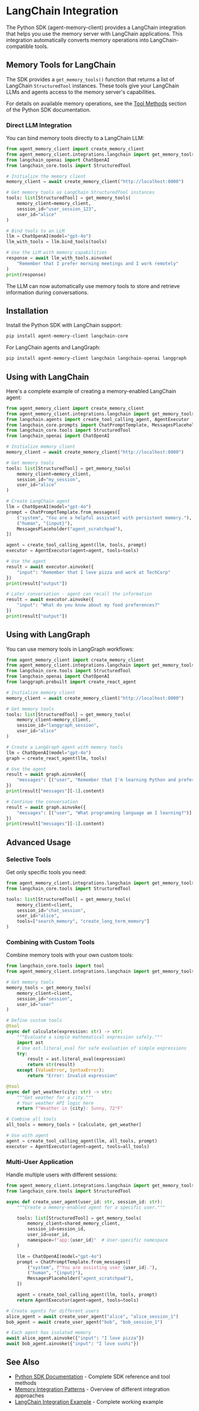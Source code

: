 # LangChain Integration

The Python SDK (agent-memory-client) provides a LangChain integration that helps you use the memory server with LangChain applications. This integration automatically converts memory operations into LangChain-compatible tools.

## Memory Tools for LangChain

The SDK provides a `get_memory_tools()` function that returns a list of LangChain `StructuredTool` instances. These tools give your LangChain LLMs and agents access to the memory server's capabilities.

For details on available memory operations, see the [Tool Methods](python-sdk.md#tool-methods) section of the Python SDK documentation.

### Direct LLM Integration

You can bind memory tools directly to a LangChain LLM:

```python
from agent_memory_client import create_memory_client
from agent_memory_client.integrations.langchain import get_memory_tools
from langchain_openai import ChatOpenAI
from langchain_core.tools import StructuredTool

# Initialize the memory client
memory_client = await create_memory_client("http://localhost:8000")

# Get memory tools as LangChain StructuredTool instances
tools: list[StructuredTool] = get_memory_tools(
    memory_client=memory_client,
    session_id="user_session_123",
    user_id="alice"
)

# Bind tools to an LLM
llm = ChatOpenAI(model="gpt-4o")
llm_with_tools = llm.bind_tools(tools)

# Use the LLM with memory capabilities
response = await llm_with_tools.ainvoke(
    "Remember that I prefer morning meetings and I work remotely"
)
print(response)
```

The LLM can now automatically use memory tools to store and retrieve information during conversations.

## Installation

Install the Python SDK with LangChain support:

```bash
pip install agent-memory-client langchain-core
```

For LangChain agents and LangGraph:

```bash
pip install agent-memory-client langchain langchain-openai langgraph
```

## Using with LangChain

Here's a complete example of creating a memory-enabled LangChain agent:

```python
from agent_memory_client import create_memory_client
from agent_memory_client.integrations.langchain import get_memory_tools
from langchain.agents import create_tool_calling_agent, AgentExecutor
from langchain_core.prompts import ChatPromptTemplate, MessagesPlaceholder
from langchain_core.tools import StructuredTool
from langchain_openai import ChatOpenAI

# Initialize memory client
memory_client = await create_memory_client("http://localhost:8000")

# Get memory tools
tools: list[StructuredTool] = get_memory_tools(
    memory_client=memory_client,
    session_id="my_session",
    user_id="alice"
)

# Create LangChain agent
llm = ChatOpenAI(model="gpt-4o")
prompt = ChatPromptTemplate.from_messages([
    ("system", "You are a helpful assistant with persistent memory."),
    ("human", "{input}"),
    MessagesPlaceholder("agent_scratchpad"),
])

agent = create_tool_calling_agent(llm, tools, prompt)
executor = AgentExecutor(agent=agent, tools=tools)

# Use the agent
result = await executor.ainvoke({
    "input": "Remember that I love pizza and work at TechCorp"
})
print(result["output"])

# Later conversation - agent can recall the information
result = await executor.ainvoke({
    "input": "What do you know about my food preferences?"
})
print(result["output"])
```

## Using with LangGraph

You can use memory tools in LangGraph workflows:

```python
from agent_memory_client import create_memory_client
from agent_memory_client.integrations.langchain import get_memory_tools
from langchain_core.tools import StructuredTool
from langchain_openai import ChatOpenAI
from langgraph.prebuilt import create_react_agent

# Initialize memory client
memory_client = await create_memory_client("http://localhost:8000")

# Get memory tools
tools: list[StructuredTool] = get_memory_tools(
    memory_client=memory_client,
    session_id="langgraph_session",
    user_id="alice"
)

# Create a LangGraph agent with memory tools
llm = ChatOpenAI(model="gpt-4o")
graph = create_react_agent(llm, tools)

# Use the agent
result = await graph.ainvoke({
    "messages": [("user", "Remember that I'm learning Python and prefer visual examples")]
})
print(result["messages"][-1].content)

# Continue the conversation
result = await graph.ainvoke({
    "messages": [("user", "What programming language am I learning?")]
})
print(result["messages"][-1].content)
```

## Advanced Usage

### Selective Tools

Get only specific tools you need:

```python
from agent_memory_client.integrations.langchain import get_memory_tools
from langchain_core.tools import StructuredTool

tools: list[StructuredTool] = get_memory_tools(
    memory_client=client,
    session_id="chat_session",
    user_id="alice",
    tools=["search_memory", "create_long_term_memory"]
)
```

### Combining with Custom Tools

Combine memory tools with your own custom tools:

```python
from langchain_core.tools import tool
from agent_memory_client.integrations.langchain import get_memory_tools

# Get memory tools
memory_tools = get_memory_tools(
    memory_client=client,
    session_id="session",
    user_id="user"
)

# Define custom tools
@tool
async def calculate(expression: str) -> str:
    """Evaluate a simple mathematical expression safely."""
    import ast
    # Use ast.literal_eval for safe evaluation of simple expressions
    try:
        result = ast.literal_eval(expression)
        return str(result)
    except (ValueError, SyntaxError):
        return "Error: Invalid expression"

@tool
async def get_weather(city: str) -> str:
    """Get weather for a city."""
    # Your weather API logic here
    return f"Weather in {city}: Sunny, 72°F"

# Combine all tools
all_tools = memory_tools + [calculate, get_weather]

# Use with agent
agent = create_tool_calling_agent(llm, all_tools, prompt)
executor = AgentExecutor(agent=agent, tools=all_tools)
```

### Multi-User Application

Handle multiple users with different sessions:

```python
from agent_memory_client.integrations.langchain import get_memory_tools
from langchain_core.tools import StructuredTool

async def create_user_agent(user_id: str, session_id: str):
    """Create a memory-enabled agent for a specific user."""

    tools: list[StructuredTool] = get_memory_tools(
        memory_client=shared_memory_client,
        session_id=session_id,
        user_id=user_id,
        namespace=f"app:{user_id}"  # User-specific namespace
    )

    llm = ChatOpenAI(model="gpt-4o")
    prompt = ChatPromptTemplate.from_messages([
        ("system", f"You are assisting user {user_id}."),
        ("human", "{input}"),
        MessagesPlaceholder("agent_scratchpad"),
    ])

    agent = create_tool_calling_agent(llm, tools, prompt)
    return AgentExecutor(agent=agent, tools=tools)

# Create agents for different users
alice_agent = await create_user_agent("alice", "alice_session_1")
bob_agent = await create_user_agent("bob", "bob_session_1")

# Each agent has isolated memory
await alice_agent.ainvoke({"input": "I love pizza"})
await bob_agent.ainvoke({"input": "I love sushi"})
```

## See Also

- [Python SDK Documentation](python-sdk.md) - Complete SDK reference and tool methods
- [Memory Integration Patterns](memory-integration-patterns.md) - Overview of different integration approaches
- [LangChain Integration Example](https://github.com/redis/agent-memory-server/blob/main/examples/langchain_integration_example.py) - Complete working example
